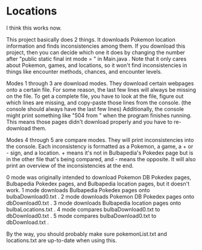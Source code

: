 # Locations
I think this works now. 

This project basically does 2 things. It downloads Pokemon location information and finds inconsistencies among them. If you download this project, then you can decide which one it does by changing the number after "public static final int mode = " in Main.java . Note that it only cares about Pokemon, games, and locations, so it won't find inconsistencies in things like encounter methods, chances, and encounter levels. 

Modes 1 through 3 are download modes. They download certain webpages onto a certain file. For some reason, the last few lines will always be missing on the file. To get a complete file, you have to look at the file, figure out which lines are missing, and copy-paste those lines from the console. (the console should always have the last few lines) Additionally, the console might print something like "504 from <a webpage>" when the program finishes running. This means those pages didn't download properly and you have to re-download them. 

Modes 4 through 5 are compare modes. They will print inconsistencies into the console. Each inconsistency is formatted as a Pokemon, a game, a + or - sign, and a location. + means it's not in Bulbapedia's Pokedex page but is in the other file that's being compared, and - means the opposite. It will also print an overview of the inconsistencies at the end. 

0 mode was originally intended to download Pokemon DB Pokedex pages, Bulbapedia Pokedex pages, and Bulbapedia location pages, but it doesn't work. 
1 mode downloads Bulbapedia Pokedex pages onto bulbaDownload0.txt . 
2 mode downloads Pokemon DB Pokedex pages onto dbDownload0.txt . 
3 mode downloads Bulbapedia location pages onto bulbaLocations.txt . 
4 mode compares bulbaDownload0.txt to dbDownload0.txt . 
5 mode compares bulbaDownload0.txt to dbDownload.txt . 

By the way, you should probably make sure pokemonList.txt and locations.txt are up-to-date when using this. 
